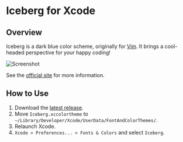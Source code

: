 Iceberg for Xcode
=================




Overview
--------
Iceberg is a dark blue color scheme, originally for [Vim](https://github.com/cocopon/iceberg.vim).
It brings a cool-headed perspective for your happy coding!

![Screenshot](http://cocopon.github.io/iceberg.vim/assets/img/xcode/screenshot.png)

See the [official site](http://cocopon.github.io/iceberg.vim/) for more
information.




How to Use
----------
1. Download the [latest release](https://github.com/cocopon/xcode-iceberg/archive/master.zip).
2. Move `Iceberg.xccolortheme` to `~/Library/Developer/Xcode/UserData/FontAndColorThemes/`.
3. Relaunch Xcode.
4. `Xcode > Preferences... > Fonts & Colors` and select `Iceberg`.
